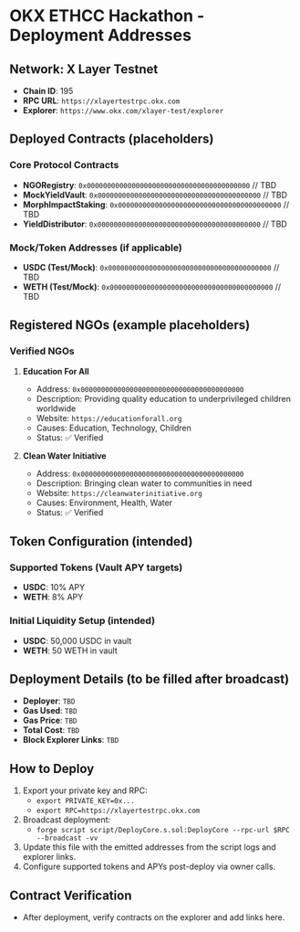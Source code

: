 # OKX ETHCC Hackathon - Deployment Addresses

## Network: X Layer Testnet
- **Chain ID**: 195
- **RPC URL**: `https://xlayertestrpc.okx.com`
- **Explorer**: `https://www.okx.com/xlayer-test/explorer`

## Deployed Contracts (placeholders)

### Core Protocol Contracts
- **NGORegistry**: `0x0000000000000000000000000000000000000000`  // TBD
- **MockYieldVault**: `0x0000000000000000000000000000000000000000`  // TBD
- **MorphImpactStaking**: `0x0000000000000000000000000000000000000000`  // TBD
- **YieldDistributor**: `0x0000000000000000000000000000000000000000`  // TBD

### Mock/Token Addresses (if applicable)
- **USDC (Test/Mock)**: `0x0000000000000000000000000000000000000000`  // TBD
- **WETH (Test/Mock)**: `0x0000000000000000000000000000000000000000`  // TBD

## Registered NGOs (example placeholders)

### Verified NGOs
1. **Education For All**
   - Address: `0x0000000000000000000000000000000000000000`
   - Description: Providing quality education to underprivileged children worldwide
   - Website: `https://educationforall.org`
   - Causes: Education, Technology, Children
   - Status: ✅ Verified

2. **Clean Water Initiative**
   - Address: `0x0000000000000000000000000000000000000000`
   - Description: Bringing clean water to communities in need
   - Website: `https://cleanwaterinitiative.org`
   - Causes: Environment, Health, Water
   - Status: ✅ Verified

## Token Configuration (intended)

### Supported Tokens (Vault APY targets)
- **USDC**: 10% APY
- **WETH**: 8% APY

### Initial Liquidity Setup (intended)
- **USDC**: 50,000 USDC in vault
- **WETH**: 50 WETH in vault

## Deployment Details (to be filled after broadcast)
- **Deployer**: `TBD`
- **Gas Used**: `TBD`
- **Gas Price**: `TBD`
- **Total Cost**: `TBD`
- **Block Explorer Links**: `TBD`

## How to Deploy

1. Export your private key and RPC:
   - `export PRIVATE_KEY=0x...`
   - `export RPC=https://xlayertestrpc.okx.com`
2. Broadcast deployment:
   - `forge script script/DeployCore.s.sol:DeployCore --rpc-url $RPC --broadcast -vv`
3. Update this file with the emitted addresses from the script logs and explorer links.
4. Configure supported tokens and APYs post-deploy via owner calls.

## Contract Verification
- After deployment, verify contracts on the explorer and add links here.
